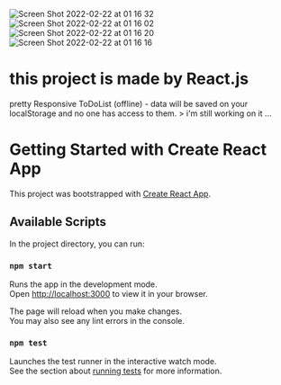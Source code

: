 ![Screen Shot 2022-02-22 at 01 16 32](https://user-images.githubusercontent.com/86018280/155030222-da64425a-26ef-47ce-bb37-18416f208007.png)
![Screen Shot 2022-02-22 at 01 16 02](https://user-images.githubusercontent.com/86018280/155030235-ee29a3b4-bdbc-4a7d-9cbb-5e99d48c81c6.png)
![Screen Shot 2022-02-22 at 01 16 20](https://user-images.githubusercontent.com/86018280/155030243-99e60467-f960-4ee5-a49a-dfd3c567c6d8.png)![Screen Shot 2022-02-22 at 01 16 16](https://user-images.githubusercontent.com/86018280/155030245-1199f3c3-d0fa-4cf9-9021-db487e7bb866.png)

# this project is made by React.js 
pretty Responsive ToDoList (offline) - data will be saved on your localStorage and no one has access to them. > i'm still working on it ...

# Getting Started with Create React App

This project was bootstrapped with [Create React App](https://github.com/facebook/create-react-app).

## Available Scripts

In the project directory, you can run:

### `npm start`

Runs the app in the development mode.\
Open [http://localhost:3000](http://localhost:3000) to view it in your browser.

The page will reload when you make changes.\
You may also see any lint errors in the console.

### `npm test`

Launches the test runner in the interactive watch mode.\
See the section about [running tests](https://facebook.github.io/create-react-app/docs/running-tests) for more information.


